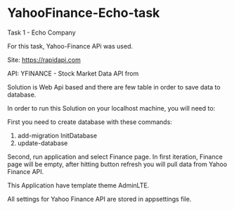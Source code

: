 # YahooFinance-Echo-task
Task 1 - Echo Company

For this task, Yahoo-Finance APi was used.

Site: https://rapidapi.com

API: YFINANCE - Stock Market Data API from 

Solution is Web Api based and there are few table in order to save data to database.

In order to run this Solution on your localhost machine, you will need to:

First you need to create database with these commands:
1. add-migration InitDatabase
2. update-database

Second, run application and select Finance page.
In first iteration, Finance page will be empty, after hitting button refresh you will pull data from Yahoo Finance API.

This Application have template theme AdminLTE.

All settings for Yahoo Finance API are stored in appsettings file.
